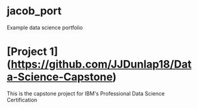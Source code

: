 # jacob_port
Example data science portfolio

# [Project 1] (https://github.com/JJDunlap18/Data-Science-Capstone)
This is the capstone project for IBM's Professional Data Science Certification
